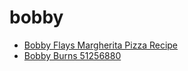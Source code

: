 # bobby

 * [Bobby Flays Margherita Pizza Recipe](../../index/b/bobby-flays-margherita-pizza-recipe.json)
 * [Bobby Burns 51256880](../../index/b/bobby-burns-51256880.json)
